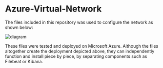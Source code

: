 # Azure-Virtual-Network
The files included in this repository was used to configure the network as shown below:

![diagram](https://user-images.githubusercontent.com/31974326/148467888-cc4f48ef-b969-4fde-a63b-3ab338a0d6d7.PNG)

These files were tested and deployed on Microsoft Azure. Although the files altogether create the deployment depicted above, they can independently function and install piece by piece, by separating components such as Filebeat or Kibana.
